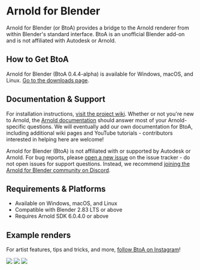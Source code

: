 # Arnold for Blender #

Arnold for Blender (or BtoA) provides a bridge to the Arnold renderer from within Blender's standard interface. BtoA is an unofficial Blender add-on and is not affiliated with Autodesk or Arnold.

## How to Get BtoA ##
Arnold for Blender (BtoA 0.4.4-alpha) is available for Windows, macOS, and Linux. [Go to the downloads page](https://github.com/lunadigital/btoa/releases).

## Documentation & Support ##
For installation instructions, [visit the project wiki](https://github.com/lunadigital/btoa/wiki). Whether or not you're new to Arnold, the [Arnold documentation](https://www.arnoldrenderer.com/arnold/documentation/) should answer most of your Arnold-specific questions. We will eventually add our own documentation for BtoA, including additional wiki pages and YouTube tutorials - contributors interested in helping here are welcome!

Arnold for Blender (BtoA) is not affiliated with or supported by Autodesk or Arnold. For bug reports, please [open a new issue](https://github.com/lunadigital/btoa/issues) on the issue tracker - do not open issues for support questions. Instead, we recommend [joining the Arnold for Blender community on Discord](https://discord.com/invite/4QYv3vMGxS).

## Requirements & Platforms ##
* Available on Windows, macOS, and Linux
* Compatible with Blender 2.83 LTS or above
* Requires Arnold SDK 6.0.4.0 or above

## Example renders ##
For artist features, tips and tricks, and more, [follow BtoA on Instagram](https://www.instagram.com/arnoldforblender/)!

<img src="https://github.com/lunadigital/btoa/raw/dev/examples/Render_002_Web.jpg" />
<img src="https://github.com/lunadigital/btoa/raw/dev/examples/Render_001.jpg" />
<a href="https://www.artstation.com/artwork/eaODlP"><img src="https://github.com/lunadigital/btoa/raw/dev/examples/still_life.jpg" /></a>
